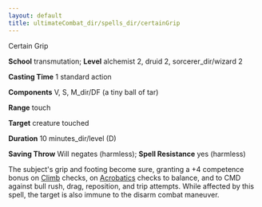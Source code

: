 ```yaml
---
layout: default
title: ultimateCombat_dir/spells_dir/certainGrip
---
```

Certain Grip

**School** transmutation; **Level** alchemist 2, druid 2, sorcerer_dir/wizard 2

**Casting Time** 1 standard action

**Components** V, S, M_dir/DF (a tiny ball of tar)

**Range** touch

**Target** creature touched

**Duration** 10 minutes_dir/level (D)

**Saving Throw** Will negates (harmless); **Spell Resistance** yes (harmless)

The subject's grip and footing become sure, granting a +4 competence bonus on [Climb](skills_dir/climb#_climb) checks, on [Acrobatics](skills_dir/acrobatics#_acrobatics) checks to balance, and to CMD against bull rush, drag, reposition, and trip attempts. While affected by this spell, the target is also immune to the disarm combat maneuver.

